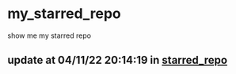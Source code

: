 # my_starred_repo
show me my starred repo

update at 04/11/22 20:14:19 in [starred_repo](./index.html)
---

